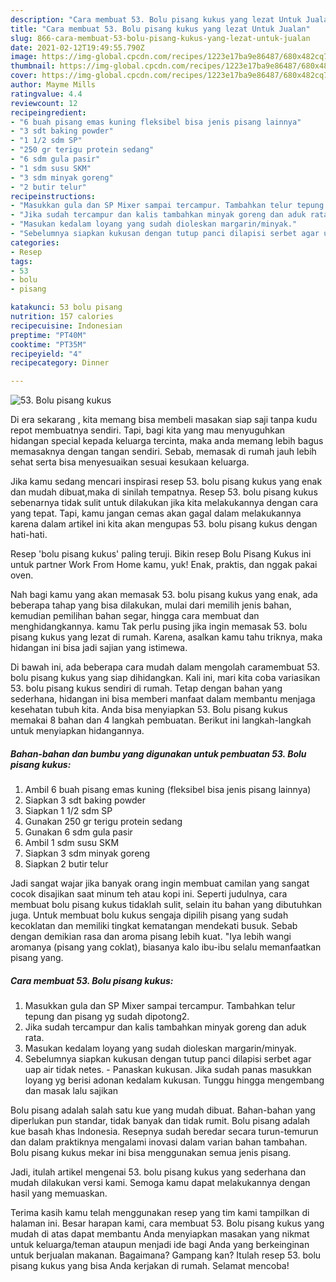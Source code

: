 ```yaml
---
description: "Cara membuat 53. Bolu pisang kukus yang lezat Untuk Jualan"
title: "Cara membuat 53. Bolu pisang kukus yang lezat Untuk Jualan"
slug: 866-cara-membuat-53-bolu-pisang-kukus-yang-lezat-untuk-jualan
date: 2021-02-12T19:49:55.790Z
image: https://img-global.cpcdn.com/recipes/1223e17ba9e86487/680x482cq70/53-bolu-pisang-kukus-foto-resep-utama.jpg
thumbnail: https://img-global.cpcdn.com/recipes/1223e17ba9e86487/680x482cq70/53-bolu-pisang-kukus-foto-resep-utama.jpg
cover: https://img-global.cpcdn.com/recipes/1223e17ba9e86487/680x482cq70/53-bolu-pisang-kukus-foto-resep-utama.jpg
author: Mayme Mills
ratingvalue: 4.4
reviewcount: 12
recipeingredient:
- "6 buah pisang emas kuning fleksibel bisa jenis pisang lainnya"
- "3 sdt baking powder"
- "1 1/2 sdm SP"
- "250 gr terigu protein sedang"
- "6 sdm gula pasir"
- "1 sdm susu SKM"
- "3 sdm minyak goreng"
- "2 butir telur"
recipeinstructions:
- "Masukkan gula dan SP Mixer sampai tercampur. Tambahkan telur tepung dan pisang yg sudah dipotong2."
- "Jika sudah tercampur dan kalis tambahkan minyak goreng dan aduk rata."
- "Masukan kedalam loyang yang sudah dioleskan margarin/minyak."
- "Sebelumnya siapkan kukusan dengan tutup panci dilapisi serbet agar uap air tidak netes.  Panaskan kukusan. Jika sudah panas masukkan loyang yg berisi adonan kedalam kukusan. Tunggu hingga mengembang dan masak lalu sajikan"
categories:
- Resep
tags:
- 53
- bolu
- pisang

katakunci: 53 bolu pisang 
nutrition: 157 calories
recipecuisine: Indonesian
preptime: "PT40M"
cooktime: "PT35M"
recipeyield: "4"
recipecategory: Dinner

---
```



![53. Bolu pisang kukus](https://img-global.cpcdn.com/recipes/1223e17ba9e86487/680x482cq70/53-bolu-pisang-kukus-foto-resep-utama.jpg)

Di era  sekarang , kita memang bisa membeli masakan siap saji tanpa kudu repot membuatnya sendiri. Tapi, bagi kita yang mau menyuguhkan hidangan special kepada keluarga tercinta, maka anda memang lebih bagus memasaknya dengan tangan sendiri. Sebab, memasak di rumah jauh lebih sehat serta bisa menyesuaikan sesuai kesukaan keluarga.

Jika kamu sedang mencari inspirasi resep 53. bolu pisang kukus yang enak dan mudah dibuat,maka di sinilah tempatnya. Resep 53. bolu pisang kukus  sebenarnya tidak sulit untuk dilakukan jika kita melakukannya dengan cara yang tepat. Tapi, kamu jangan cemas akan gagal dalam melakukannya 
karena dalam artikel ini kita akan mengupas 53. bolu pisang kukus dengan hati-hati.  

Resep &#39;bolu pisang kukus&#39; paling teruji. Bikin resep Bolu Pisang Kukus ini untuk partner Work From Home kamu, yuk! Enak, praktis, dan nggak pakai oven.

Nah bagi kamu yang akan memasak 53. bolu pisang kukus yang enak, ada beberapa tahap yang bisa dilakukan, mulai dari memilih jenis bahan, kemudian pemilihan bahan segar, hingga cara membuat dan menghidangkannya. kamu Tak perlu pusing jika ingin memasak 53. bolu pisang kukus yang lezat di rumah. Karena, asalkan kamu  tahu triknya, maka hidangan ini bisa jadi sajian yang istimewa.

Di bawah ini, ada beberapa cara mudah dalam mengolah caramembuat 53. bolu pisang kukus yang siap dihidangkan. Kali ini, mari kita coba variasikan 53. bolu pisang kukus sendiri di rumah. Tetap dengan bahan yang sederhana, hidangan ini bisa memberi manfaat dalam membantu menjaga kesehatan tubuh kita. Anda bisa menyiapkan 53. Bolu pisang kukus memakai 8 bahan dan 4 langkah pembuatan. Berikut ini langkah-langkah untuk menyiapkan hidangannya.

<!--inarticleads1-->

##### Bahan-bahan dan bumbu yang digunakan untuk pembuatan 53. Bolu pisang kukus:

1. Ambil 6 buah pisang emas kuning (fleksibel bisa jenis pisang lainnya)
1. Siapkan 3 sdt baking powder
1. Siapkan 1 1/2 sdm SP
1. Gunakan 250 gr terigu protein sedang
1. Gunakan 6 sdm gula pasir
1. Ambil 1 sdm susu SKM
1. Siapkan 3 sdm minyak goreng
1. Siapkan 2 butir telur


Jadi sangat wajar jika banyak orang ingin membuat camilan yang sangat cocok disajikan saat minum teh atau kopi ini. Seperti judulnya, cara membuat bolu pisang kukus tidaklah sulit, selain itu bahan yang dibutuhkan juga. Untuk membuat bolu kukus sengaja dipilih pisang yang sudah kecoklatan dan memiliki tingkat kematangan mendekati busuk. Sebab dengan demikian rasa dan aroma pisang lebih kuat. &#34;Iya lebih wangi aromanya (pisang yang coklat), biasanya kalo ibu-ibu selalu memanfaatkan pisang yang. 

<!--inarticleads2-->

##### Cara membuat 53. Bolu pisang kukus:

1. Masukkan gula dan SP Mixer sampai tercampur. Tambahkan telur tepung dan pisang yg sudah dipotong2.
1. Jika sudah tercampur dan kalis tambahkan minyak goreng dan aduk rata.
1. Masukan kedalam loyang yang sudah dioleskan margarin/minyak.
1. Sebelumnya siapkan kukusan dengan tutup panci dilapisi serbet agar uap air tidak netes.  - Panaskan kukusan. Jika sudah panas masukkan loyang yg berisi adonan kedalam kukusan. Tunggu hingga mengembang dan masak lalu sajikan


Bolu pisang adalah salah satu kue yang mudah dibuat. Bahan-bahan yang diperlukan pun standar, tidak banyak dan tidak rumit. Bolu pisang adalah kue basah khas Indonesia. Resepnya sudah beredar secara turun-temurun dan dalam praktiknya mengalami inovasi dalam varian bahan tambahan. Bolu pisang kukus mekar ini bisa menggunakan semua jenis pisang. 

Jadi, itulah artikel mengenai  53. bolu pisang kukus  yang sederhana dan mudah dilakukan versi kami. Semoga kamu dapat melakukannya dengan hasil yang memuaskan. 

Terima kasih kamu telah menggunakan resep yang tim kami tampilkan di halaman ini. Besar harapan kami, cara membuat  53. Bolu pisang kukus yang mudah di atas dapat membantu Anda menyiapkan masakan yang nikmat untuk keluarga/teman ataupun menjadi ide bagi Anda yang berkeinginan untuk berjualan makanan. Bagaimana? Gampang kan? Itulah resep 53. bolu pisang kukus yang bisa Anda kerjakan di rumah. Selamat mencoba!

